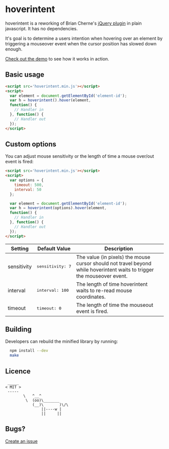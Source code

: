 # hoverintent

hoverintent is a reworking of Brian Cherne's [jQuery plugin](http://cherne.net/brian/resources/jquery.hoverIntent.html)
in plain javascript. It has no dependencies.

It's goal is to determine a users intention when hovering over an element by triggering a mouseover event when the cursor position
has slowed down enough.

[Check out the demo](http://tristen.ca/hoverintent.js) to see how it works in action.

## Basic usage

``` html
<script src='hoverintent.min.js'></script>
<script>
  var element = document.getElementById('element-id');
  var h = hoverintent().hover(element,
  function() {
    // Handler in
  }, function() {
    // Handler out
  });
</script>
```

## Custom options
You can adjust mouse sensitivity or the length of time a mouse over/out event is fired:

``` html
<script src='hoverintent.min.js'></script>
<script>
  var options = {
    timeout: 500,
    interval: 50
  };

  var element = document.getElementById('element-id');
  var h = hoverintent(options).hover(element,
  function() {
    // Handler in
  }, function() {
    // Handler out
  });
</script>
```

| Setting | Default Value | Description |
| ---- | ---- | ---- |
| sensitivity | <pre>sensitivity: 7</pre> | The value (in pixels) the mouse cursor should not travel beyond while hoverintent waits to trigger the mouseover event. |
| interval | <pre>interval: 100</pre> | The length of time hoverintent waits to re-read mouse coordinates. |
| timeout | <pre>timeout: 0</pre> | The length of time the mouseout event is fired. |

## Building

Developers can rebuild the minified library by running:

``` bash
  npm install --dev
  make
```

## Licence

     _____
    < MIT >
     -----
            \   ^__^
             \  (oo)\_______
                (__)\       )\/\
                    ||----w |
                    ||     ||

## Bugs?

[Create an issue](https://github.com/tristen/hoverintent/issues)
